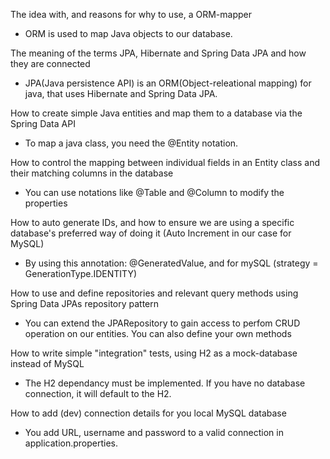The idea with, and reasons for why to use, a ORM-mapper
-  ORM is used to map Java objects to our database.

The meaning of the terms JPA, Hibernate and Spring Data JPA and how they are connected
-  JPA(Java persistence API) is an ORM(Object-releational mapping) for java, that uses Hibernate and Spring Data JPA.

How to create simple Java entities and map them to a database via the Spring Data API
- To map a java class, you need the @Entity notation. 

How to control the mapping between individual fields in an Entity class and their matching columns in the database
- You can use notations like @Table and @Column to modify the properties

How to auto generate IDs, and how to ensure we are using  a specific database's preferred way of doing it (Auto Increment in our case for  MySQL)
- By using this annotation:  @GeneratedValue, and for mySQL (strategy = GenerationType.IDENTITY)

How to use and define repositories and relevant query methods using Spring Data JPAs repository pattern
- You can extend the JPARepository to gain access to perfom CRUD operation on our entities. You can also define your own methods

How to write simple "integration" tests, using H2 as a mock-database instead of MySQL
- The H2 dependancy must be implemented. If you have no database connection, it will default to the H2.

How to add (dev) connection details for you local MySQL database
- You  add URL, username and password to a valid connection in application.properties.
